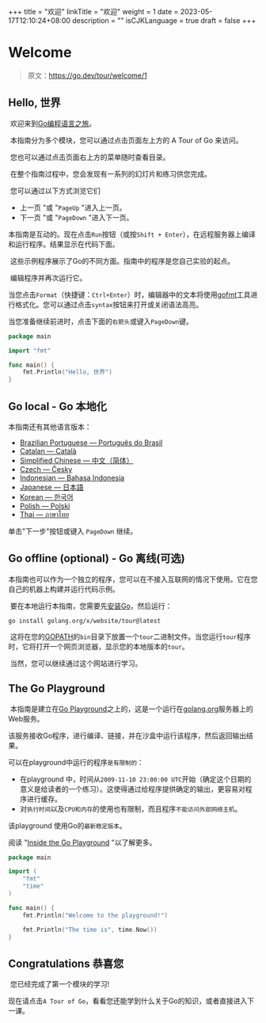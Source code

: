 +++
title = "欢迎"
linkTitle = "欢迎"
weight = 1
date = 2023-05-17T12:10:24+08:00
description = ""
isCJKLanguage = true
draft = false
+++
# Welcome

> 原文：https://go.dev/tour/welcome/1

## Hello, 世界

​	欢迎来到[Go编程语言之旅](https://go.dev/)。

​	本指南分为多个模块，您可以通过点击页面左上方的 A Tour of Go 来访问。

​	您也可以通过点击页面右上方的菜单随时查看目录。

​	在整个指南过程中，您会发现有一系列的幻灯片和练习供您完成。

​	您可以通过以下方式浏览它们

- 上一页 "或 "`PageUp` "进入上一页。
- 下一页 "或 "`PageDown` "进入下一页。

​	本指南是互动的。现在点击`Run`按钮（或按`Shift + Enter`），在远程服务器上编译和运行程序。结果显示在代码下面。

​	这些示例程序展示了Go的不同方面。指南中的程序是您自己实验的起点。

​	编辑程序并再次运行它。

​	当您点击`Format`（快捷键：`Ctrl+Enter`）时，编辑器中的文本将使用[gofmt](https://go.dev/cmd/gofmt/)工具进行格式化。您可以通过点击`syntax`按钮来打开或关闭语法高亮。

​	当您准备继续前进时，点击下面的`右箭头`或键入`PageDown`键。

```go 
package main

import "fmt"

func main() {
	fmt.Println("Hello, 世界")
}
```

## Go local - Go 本地化

 本指南还有其他语言版本：

- [Brazilian Portuguese — Português do Brasil](https://go-tour-br.appspot.com/)
- [Catalan — Català](https://go-tour-ca.appspot.com/)
- [Simplified Chinese — 中文（简体）](https://tour.go-zh.org/)
- [Czech — Česky](https://go-tour-cz.appspot.com/)
- [Indonesian — Bahasa Indonesia](https://go-tour-id2.appspot.com/)
- [Japanese — 日本語](https://go-tour-jp.appspot.com/)
- [Korean — 한국어](https://go-tour-ko.appspot.com/)
- [Polish — Polski](https://go-tour-pl1.appspot.com/)
- [Thai — ภาษาไทย](https://go-tour-th.appspot.com/)

单击"下一步"按钮或键入 `PageDown` 继续。

##  Go offline (optional) - Go 离线(可选)

​	本指南也可以作为一个独立的程序，您可以在不接入互联网的情况下使用。它在您自己的机器上构建并运行代码示例。

​	要在本地运行本指南，您需要先[安装Go](../../GettingStarted/InstallingGo)，然后运行：

```
go install golang.org/x/website/tour@latest
```

​	这将在您的[GOPATH](https://go.dev/cmd/go/#hdr-GOPATH_and_Modules)的`bin`目录下放置一个`tour`二进制文件。当您运行`tour`程序时，它将打开一个网页浏览器，显示您的本地版本的`tour`。

​	当然，您可以继续通过这个网站进行学习。

##  The Go Playground

​	本指南是建立在[Go Playground](https://play.golang.org/)之上的，这是一个运行在[golang.org](https://go.dev/)服务器上的Web服务。

​	该服务接收Go程序，进行编译、链接，并在沙盒中运行该程序，然后返回输出结果。

可以在playground中运行的程序`是有限制的`：

- 在playground 中，时间从`2009-11-10 23:00:00 UTC`开始（确定这个日期的意义是给读者的一个练习）。这使得通过给程序提供确定的输出，更容易对程序进行缓存。
- 对`执行时间`以及`CPU和内存`的使用也有限制，而且程序`不能访问外部网络主机`。

该playground 使用Go的`最新稳定版本`。

阅读 "[Inside the Go Playground](../../../GoBlog/2013/InsideTheGoPlayground) "以了解更多。

```go 
package main

import (
	"fmt"
	"time"
)

func main() {
	fmt.Println("Welcome to the playground!")

	fmt.Println("The time is", time.Now())
}
```



## Congratulations 恭喜您

​	您已经完成了第一个模块的学习!

​	现在请点击`A Tour of Go`，看看您还能学到什么关于Go的知识，或者直接进入下一课。

